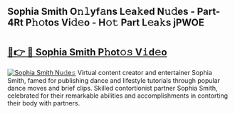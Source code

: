 ## Sophia Smith O𝚗𝚕yf𝚊ns L𝚎a𝚔ed N𝚞𝚍es - Part-4Rt P𝚑𝚘tos Vi𝚍𝚎o - H𝚘𝚝 Part L𝚎a𝚔s jPWOE

# <h2><a href="http://kf6bfa7.oniu.top/?m=Sophia+Smith">🔗👉 🔴 Sophia Smith P𝚑ot𝚘𝚜 V𝚒d𝚎o</a></h2>

[![Sophia Smith Nu𝚍e𝚜](https://i.imgur.com/0qMVB7G.gif)](http://kf6bfa7.oniu.top/?m=Sophia+Smith)
Virtual content creator and entertainer Sophia Smith, famed for publishing dance and lifestyle tutorials through popular dance moves and brief clips. Skilled contortionist partner Sophia Smith, celebrated for their remarkable abilities and accomplishments in contorting their body with partners.  
